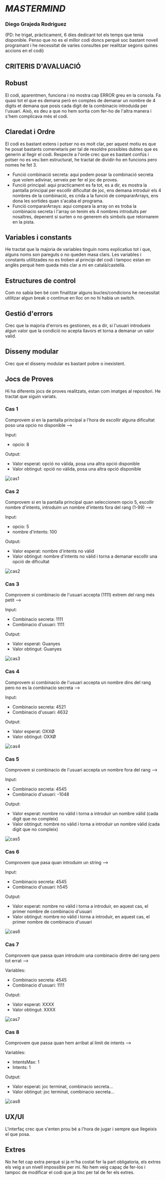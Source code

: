 # *MASTERMIND*
### Diego Grajeda Rodriguez
(PD: he trigat, pràcticament, 6 dies dedicant tot els temps que tenia disponible. Penso que no es el millor codi doncs perquè soc bastant novell programant i he necessitat de varies consultes per realitzar segons quines accions en el codi) 

## CRITERIS D'AVALUACIÓ
## Robust
El codi, aparentmen, funciona i no mostra cap ERROR greu en la consola. Fa quasi tot el que es demana però en comptes de demanar un nombre de 4 digits et demana que posis cada digit de la combinacio introduida per l'usuari. Això, es deu a que no hem sortia com fer-ho de l'altra manera i s'hem complicava més el codi.

## Claredat i Ordre
El codi es bastant extens i potser no es molt clar, per aquest motiu es que he posat bastants comenetaris per tal de resoldre possibles dubtes que es generin al llegir el codi.
Respecte a l'orde crec que es bastant confús i potser no es veu ben estructurat, he tractat de dividir-ho en funcions pero nomes he fet 3.
- Funció combinació secreta: aqui podem posar la combinació secreta que volem adivinar, serveix per fer el joc de proves.
- Funció principal: aqui practicament es fa tot, es a dir, es mostra la pantalla principal per escollir dificultat de joc, ens demana introduir els 4 nombres de la combinació, es crida a la funció de compararArrays, ens dona les sortides quan s'acaba el programa.
- Funció compararArrays: aqui compara la array on es troba la combinacio secreta i l'array on tenim els 4 nombres introduits per nosaltres, depenent si surten o no generem els simbols que retornarem en la pista.

## Variables i constants
He tractat que la majoria de variables tinguin noms explicatius tot i que, alguns noms son pareguts o no queden masa clars. Les variables i constants utilitzades no es troben al principi del codi i tampoc estan en anglès perquè hem queda més clar a mi en català/castellà.

## Estructures de control
Com no sabia ben bé com finalitzar alguns bucles/condicions he necessitat utilitzar algun break o continue en lloc on no hi habia un switch.

## Gestió d'errors
Crec que la majoria d'errors es gestionen, es a dir, si l'usuari introdueix algun valor que la condició no acepta llavors et torna a demanar un valor valid.

## Disseny modular
Crec que el disseny modular es bastant pobre o inexistent.

## Jocs de Proves
Hi ha diferents jocs de proves realitzats, estan com imatges al repositori.
He tractat que siguin variats.

### Cas 1

Comprovem si en la pantalla principal a l'hora de escollir alguna dificultat poso una opcio no disponible -->

Input:
- opcio: 8

Output:
- Valor esperat: opció no vàlida, posa una altra opció disponible
- Valor obtingut: opció no vàlida, posa una altra opció disponible


![cas1](Imagenes_practicaMastermind/caso1.png)


### Cas 2

Comprovem si en la pantalla principal quan seleccionem opcio 5, escollir nombre d'intents, introduim un nombre d'intents fora del rang (1-99) -->

Input:
- opcio: 5
- nombre d'intents: 100

Output:
- Valor esperat: nombre d'intents no vàlid
- Valor obtingut: nombre d'intents no vàlid i torna a demanar escollir una opció de dificultat


![cas2]()


### Cas 3

Comprovem si combinacio de l'usuari accepta (1111) extrem del rang més petit -->

Input:
- Combinacio secreta: 1111
- Combinacio d'usuari: 1111

Output:
- Valor esperat: Guanyes
- Valor obtingut: Guanyes


![cas3]()


### Cas 4

Comprovem si combinacio de l'usuari accepta un nombre dins del rang pero no es la combinacio secreta -->

Input:
- Combinacio secreta: 4521
- Combinacio d'usuari: 4632

Output:
- Valor esperat: OXXØ
- Valor obtingut: OXXØ


![cas4]()


### Cas 5

Comprovem si combinacio de l'usuari accepta un nombre fora del rang -->

Input:
- Combinacio secreta: 4545
- Combinacio d'usuari: -1048

Output:
- Valor esperat: nombre no vàlid i torna a introduir un nombre vàlid (cada digit que no compleix)
- Valor obtingut: nombre no vàlid i torna a introduir un nombre vàlid (cada digit que no compleix)


![cas5]()


### Cas 6

Comprovem que pasa quan introduim un string -->

Input:
- Combinacio secreta: 4545
- Combinacio d'usuari: h545

Output:
- Valor esperat: nombre no vàlid i torna a introduir, en aquest cas, el primer nombre de combinacio d'usuari
- Valor obtingut: nombre no vàlid i torna a introduir, en aquest cas, el primer nombre de combinacio d'usuari


![cas6]()


### Cas 7

Comprovem que passa quan introduim una combinacio dintre del rang pero tot errat -->

Variables:
- Combinacio secreta: 4545
- Combinacio d'usuari: 1111

Output:
- Valor esperat: XXXX
- Valor obtingut: XXXX


![cas7]()


### Cas 8

Comprovem que passa quan hem arribat al limit de intents -->

Variables:
- IntentsMax: 1
- Intents: 1

Output:
- Valor esperat: joc terminat, combinacio secreta...
- Valor obtingut: joc terminat, combinacio secreta...


![cas8](/img/cas8.png)

## UX/UI
L'interfaç crec que s'enten prou bé a l'hora de jugar i sempre que llegeixis el que posa.

## Extres
No he fet cap extra perquè si ja m'ha costat fer la part obligatoria, els extres els veig a un nivell impossible per mi. No hem veig capaç de fer-los i tampoc de modificar el codi que ja tinc per tal de fer els extres.
